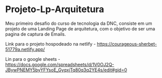 # Projeto-Lp-Arquitetura
Meu primeiro desafio do curso de tecnologia da DNC, consiste em um projeto de uma Landing Page de arquitetura, com o objetivo de ser uma pagina de captura de Emails.

Link para o projeto hospodeado na netlify - https://courageous-sherbet-51779a.netlify.app/

Lin para o google sheets - https://docs.google.com/spreadsheets/d/1V0OJ2Q-JBywPNEMY5byYFYsoE_GyqxjTq80q3q2YE4s/edit#gid=0
